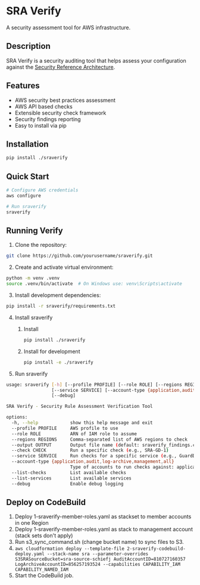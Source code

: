 # SRA Verify

A security assessment tool for AWS infrastructure.

## Description

SRA Verify is a security auditing tool that helps assess your configuration against the [Security Reference Architecture](https://docs.aws.amazon.com/prescriptive-guidance/latest/security-reference-architecture/welcome.html). 

## Features

- AWS security best practices assessment
- AWS API based checks
- Extensible security check framework
- Security findings reporting
- Easy to install via pip

## Installation

```bash
pip install ./sraverify
```

## Quick Start

```bash
# Configure AWS credentials
aws configure

# Run sraverify
sraverify
```

## Running Verify

1. Clone the repository:
```bash
git clone https://github.com/yourusername/sraverify.git
```

2. Create and activate virtual environment:
```bash
python -m venv .venv
source .venv/bin/activate  # On Windows use: venv\Scripts\activate
```

3. Install development dependencies:
```bash
pip install -r sraverify/requirements.txt
```

4. Install sraverify
   1. Install 

        ```bash
        pip install ./sraverify
        ```

    2. Install for development

        ```bash
        pip install -e ./sraverify
        ```

5. Run sraverify

```bash
usage: sraverify [-h] [--profile PROFILE] [--role ROLE] [--regions REGIONS] [--output OUTPUT] [--check CHECK]
                 [--service SERVICE] [--account-type {application,audit,log-archive,management,all}] [--list-checks] [--list-services]
                 [--debug]

SRA Verify - Security Rule Assessment Verification Tool

options:
  -h, --help            show this help message and exit
  --profile PROFILE     AWS profile to use
  --role ROLE           ARN of IAM role to assume
  --regions REGIONS     Comma-separated list of AWS regions to check
  --output OUTPUT       Output file name (default: sraverify_findings.csv)
  --check CHECK         Run a specific check (e.g., SRA-GD-1)
  --service SERVICE     Run checks for a specific service (e.g., GuardDuty)
  --account-type {application,audit,log-archive,management,all}
                        Type of accounts to run checks against: application, audit, log-archive, management, or all (default: all)
  --list-checks         List available checks
  --list-services       List available services
  --debug               Enable debug logging
```

## Deploy on CodeBuild
1. Deploy 1-sraverify-member-roles.yaml as stackset to member accounts in one Region
2. Deploy 1-sraverify-member-roles.yaml as stack to management account (stack sets don't apply)
3. Run s3_sync_command.sh (change bucket name) to sync files to S3.
4. `aws cloudformation deploy --template-file 2-sraverify-codebuild-deploy.yaml --stack-name sra --parameter-overrides S3SRASourceBucket=sra-source-schiefj AuditAccountID=810727160357 LogArchiveAccountID=856257193524 --capabilities CAPABILITY_IAM CAPABILITY_NAMED_IAM`
5. Start the CodeBuild job.

